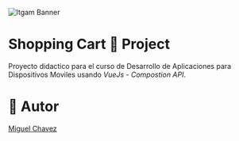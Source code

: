 ![Itgam Banner]()

# Shopping Cart 🛒 Project

Proyecto didactico para el curso de Desarrollo de Aplicaciones para Dispositivos Moviles usando _VueJs - Compostion API_.

# 👤 Autor
[Miguel Chavez](https://github.com/MigueCha)

